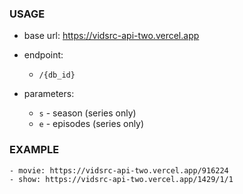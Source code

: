 ### USAGE
- base url:
  https://vidsrc-api-two.vercel.app

- endpoint:
  - `/{db_id}`

- parameters:
  - `s` - season (series only)
  - `e` - episodes (series only)

### EXAMPLE
```
- movie: https://vidsrc-api-two.vercel.app/916224
- show: https://vidsrc-api-two.vercel.app/1429/1/1
```